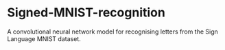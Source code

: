 # Signed-MNIST-recognition
A convolutional neural network model for recognising letters from the Sign Language MNIST dataset.
